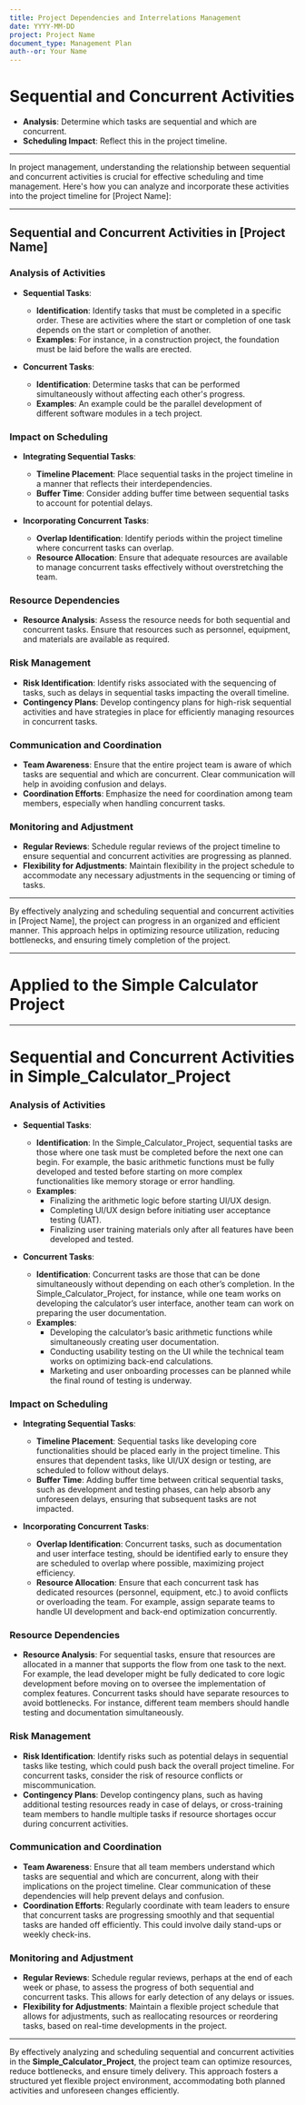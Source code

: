 ```yaml
---
title: Project Dependencies and Interrelations Management
date: YYYY-MM-DD
project: Project Name
document_type: Management Plan
auth--or: Your Name
---
```

# Sequential and Concurrent Activities

- **Analysis**: Determine which tasks are sequential and which are concurrent.
- **Scheduling Impact**: Reflect this in the project timeline.

---
In project management, understanding the relationship between sequential and concurrent activities is crucial for effective scheduling and time management. Here's how you can analyze and incorporate these activities into the project timeline for [Project Name]:

---

## Sequential and Concurrent Activities in [Project Name]

### Analysis of Activities
- **Sequential Tasks**:
  - **Identification**: Identify tasks that must be completed in a specific order. These are activities where the start or completion of one task depends on the start or completion of another.
  - **Examples**: For instance, in a construction project, the foundation must be laid before the walls are erected.

- **Concurrent Tasks**:
  - **Identification**: Determine tasks that can be performed simultaneously without affecting each other's progress.
  - **Examples**: An example could be the parallel development of different software modules in a tech project.

### Impact on Scheduling
- **Integrating Sequential Tasks**:
  - **Timeline Placement**: Place sequential tasks in the project timeline in a manner that reflects their interdependencies.
  - **Buffer Time**: Consider adding buffer time between sequential tasks to account for potential delays.

- **Incorporating Concurrent Tasks**:
  - **Overlap Identification**: Identify periods within the project timeline where concurrent tasks can overlap.
  - **Resource Allocation**: Ensure that adequate resources are available to manage concurrent tasks effectively without overstretching the team.

### Resource Dependencies
- **Resource Analysis**: Assess the resource needs for both sequential and concurrent tasks. Ensure that resources such as personnel, equipment, and materials are available as required.

### Risk Management
- **Risk Identification**: Identify risks associated with the sequencing of tasks, such as delays in sequential tasks impacting the overall timeline.
- **Contingency Plans**: Develop contingency plans for high-risk sequential activities and have strategies in place for efficiently managing resources in concurrent tasks.

### Communication and Coordination
- **Team Awareness**: Ensure that the entire project team is aware of which tasks are sequential and which are concurrent. Clear communication will help in avoiding confusion and delays.
- **Coordination Efforts**: Emphasize the need for coordination among team members, especially when handling concurrent tasks.

### Monitoring and Adjustment
- **Regular Reviews**: Schedule regular reviews of the project timeline to ensure sequential and concurrent activities are progressing as planned.
- **Flexibility for Adjustments**: Maintain flexibility in the project schedule to accommodate any necessary adjustments in the sequencing or timing of tasks.

---

By effectively analyzing and scheduling sequential and concurrent activities in [Project Name], the project can progress in an organized and efficient manner. This approach helps in optimizing resource utilization, reducing bottlenecks, and ensuring timely completion of the project.

---
# Applied to the Simple Calculator Project 

---
# Sequential and Concurrent Activities in Simple_Calculator_Project

### Analysis of Activities
- **Sequential Tasks**:
  - **Identification**: In the Simple_Calculator_Project, sequential tasks are those where one task must be completed before the next one can begin. For example, the basic arithmetic functions must be fully developed and tested before starting on more complex functionalities like memory storage or error handling.
  - **Examples**: 
    - Finalizing the arithmetic logic before starting UI/UX design.
    - Completing UI/UX design before initiating user acceptance testing (UAT).
    - Finalizing user training materials only after all features have been developed and tested.

- **Concurrent Tasks**:
  - **Identification**: Concurrent tasks are those that can be done simultaneously without depending on each other’s completion. In the Simple_Calculator_Project, for instance, while one team works on developing the calculator’s user interface, another team can work on preparing the user documentation.
  - **Examples**:
    - Developing the calculator’s basic arithmetic functions while simultaneously creating user documentation.
    - Conducting usability testing on the UI while the technical team works on optimizing back-end calculations.
    - Marketing and user onboarding processes can be planned while the final round of testing is underway.

### Impact on Scheduling
- **Integrating Sequential Tasks**:
  - **Timeline Placement**: Sequential tasks like developing core functionalities should be placed early in the project timeline. This ensures that dependent tasks, like UI/UX design or testing, are scheduled to follow without delays.
  - **Buffer Time**: Adding buffer time between critical sequential tasks, such as development and testing phases, can help absorb any unforeseen delays, ensuring that subsequent tasks are not impacted.

- **Incorporating Concurrent Tasks**:
  - **Overlap Identification**: Concurrent tasks, such as documentation and user interface testing, should be identified early to ensure they are scheduled to overlap where possible, maximizing project efficiency.
  - **Resource Allocation**: Ensure that each concurrent task has dedicated resources (personnel, equipment, etc.) to avoid conflicts or overloading the team. For example, assign separate teams to handle UI development and back-end optimization concurrently.

### Resource Dependencies
- **Resource Analysis**: For sequential tasks, ensure that resources are allocated in a manner that supports the flow from one task to the next. For example, the lead developer might be fully dedicated to core logic development before moving on to oversee the implementation of complex features. Concurrent tasks should have separate resources to avoid bottlenecks. For instance, different team members should handle testing and documentation simultaneously.

### Risk Management
- **Risk Identification**: Identify risks such as potential delays in sequential tasks like testing, which could push back the overall project timeline. For concurrent tasks, consider the risk of resource conflicts or miscommunication.
- **Contingency Plans**: Develop contingency plans, such as having additional testing resources ready in case of delays, or cross-training team members to handle multiple tasks if resource shortages occur during concurrent activities.

### Communication and Coordination
- **Team Awareness**: Ensure that all team members understand which tasks are sequential and which are concurrent, along with their implications on the project timeline. Clear communication of these dependencies will help prevent delays and confusion.
- **Coordination Efforts**: Regularly coordinate with team leaders to ensure that concurrent tasks are progressing smoothly and that sequential tasks are handed off efficiently. This could involve daily stand-ups or weekly check-ins.

### Monitoring and Adjustment
- **Regular Reviews**: Schedule regular reviews, perhaps at the end of each week or phase, to assess the progress of both sequential and concurrent tasks. This allows for early detection of any delays or issues.
- **Flexibility for Adjustments**: Maintain a flexible project schedule that allows for adjustments, such as reallocating resources or reordering tasks, based on real-time developments in the project.

---

By effectively analyzing and scheduling sequential and concurrent activities in the **Simple_Calculator_Project**, the project team can optimize resources, reduce bottlenecks, and ensure timely delivery. This approach fosters a structured yet flexible project environment, accommodating both planned activities and unforeseen changes efficiently.